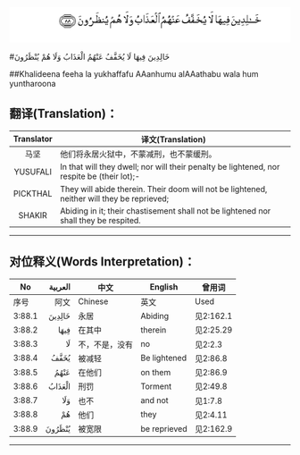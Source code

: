 ![003:088](images/003_088.gif)

#خَالِدِينَ فِيهَا لَا يُخَفَّفُ عَنْهُمُ الْعَذَابُ وَلَا هُمْ يُنْظَرُونَ 

##Khalideena feeha la yukhaffafu AAanhumu alAAathabu wala hum yuntharoona 

## 翻译(Translation)：

| Translator | 译文(Translation)                                            |
| :--------: | ------------------------------------------------------------ |
|    马坚    | 他们将永居火狱中，不蒙减刑，也不蒙缓刑。                     |
|  YUSUFALI  | In that will they dwell; nor will their penalty be lightened, nor respite be (their lot);- |
|  PICKTHAL  | They will abide therein. Their doom will not be lightened, neither will they be reprieved; |
|   SHAKIR   | Abiding in it; their chastisement shall not be lightened nor shall they be respited. |

---

## 对位释义(Words Interpretation)：

| No   | العربية | 中文    | English | 曾用词 |
| ---- | ------: | ------- | ------- | ------ |
| 序号 |    阿文 | Chinese | 英文    | Used   |
| 3:88.1 | خَالِدِينَ | 永居           | Abiding      | 见2:162.1 |
| 3:88.2 | فِيهَا   | 在其中         | therein      | 见2:25.29 |
| 3:88.3 | لَا     | 不，不是，没有 | no           | 见2:2.3   |
| 3:88.4 | يُخَفَّفُ   | 被减轻         | Be lightened | 见2:86.8  |
| 3:88.5 | عَنْهُمُ   | 在他们         | on them      | 见2:86.9  |
| 3:88.6 | الْعَذَابُ | 刑罚           | Torment      | 见2:49.8  |
| 3:88.7 | وَلَا    | 也不           | and not      | 见1:7.8   |
| 3:88.8 | هُمْ     | 他们           | they         | 见2:4.11  |
| 3:88.9 | يُنْظَرُونَ | 被宽限         | be reprieved | 见2:162.9 |

---
